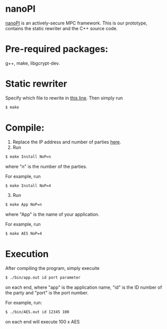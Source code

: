 # nanoPI

[nanoPI](http://homes.sice.indiana.edu/yh33/mypub/scalableMPC.pdf) is an actively-secure MPC framework. This is our prototype, contains the static rewriter and the C++ source code.


# Pre-required packages: 
g++, make, libgcrypt-dev.


# Static rewriter
Specify which file to rewrite in [this line](https://github.com/nanoPiMPC/nanoPI/blob/351a35c6387114cf3b280095051c33293e1362c1/Rewriter/Makefile#L3). Then simply run

```sh
$ make
```

# Compile:
1. Replace the IP address and number of parties [here](https://github.com/nanoPiMPC/nanoPI/blob/351a35c6387114cf3b280095051c33293e1362c1/MPC/src/Common/Network_IO.hpp#L25).
2. Run

```sh
$ make Install NoP=n
```
where "n" is the number of the parties.

For example, run

```sh
$ make Install NoP=4
```

3. Run

```sh
$ make App NoP=n
```

where "App" is the name of your application.

For example, run
```sh
$ make AES NoP=4
```


# Execution

After compiling the program, simply execuite
```sh
$ ./bin/app.out id port parameter
```
on each end, where "app" is the application name, "id" is the ID number of the party and "port" is the port number.

For example, run:
```sh
$ ./bin/AES.out id 12345 100
```
on each end will execute 100 x AES
